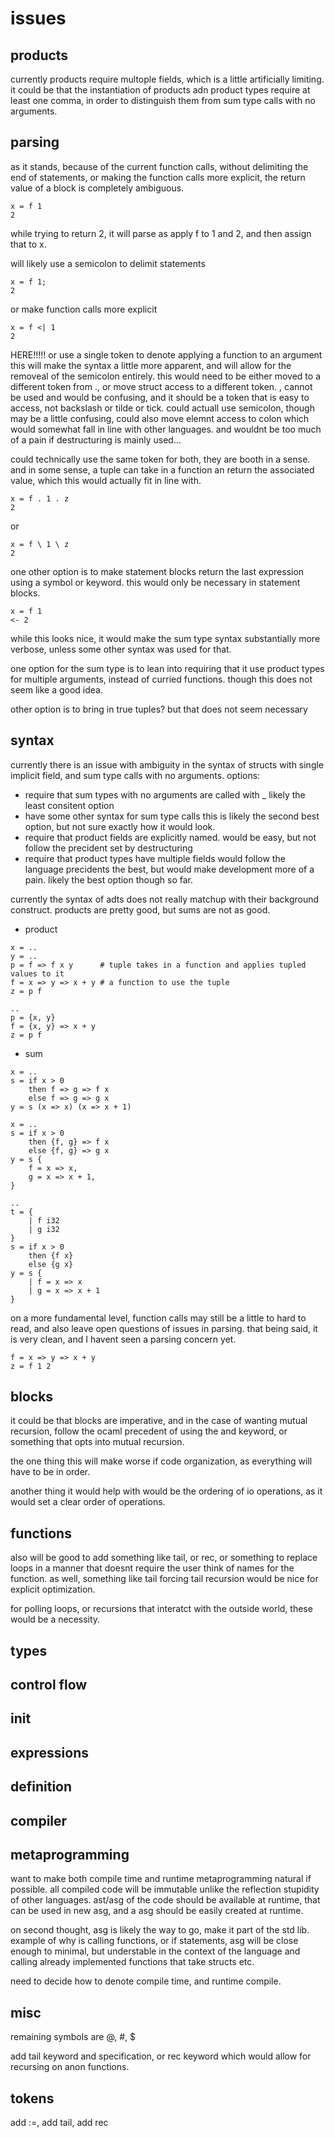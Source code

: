 # issues

## products

currently products require multople fields, which is a little artificially limiting.
it could be that the instantiation of products adn product types require at least one comma,
in order to distinguish them from sum type calls with no arguments.

## parsing

as it stands, because of the current function calls, without delimiting the end of statements,
or making the function calls more explicit, the return value of a block is completely ambiguous.

```
x = f 1
2
```

while trying to return 2, it will parse as apply f to 1 and 2, and then assign that to x.

will likely use a semicolon to delimit statements

```
x = f 1;
2
```

or make function calls more explicit

```
x = f <| 1
2
```

HERE!!!!!
or use a single token to denote applying a function to an argument
this will make the syntax a little more apparent, and will allow for the removeal of the semicolon entirely.
this would need to be either moved to a different token from ., or move struct access to a different token.
, cannot be used and would be confusing,
and it should be a token that is easy to access, not backslash or tilde or tick.
could actuall use semicolon, though may be a little confusing,
could also move elemnt access to colon which would somewhat fall in line with other languages.
and wouldnt be too much of a pain if destructuring is mainly used...

could technically use the same token for both, they are booth in a sense.
and in some sense, a tuple can take in a function an return the associated value, which this would actually fit in line with.

```
x = f . 1 . z
2
```

or

```
x = f \ 1 \ z
2
```

one other option is to make statement blocks return the last expression using a symbol or keyword.
this would only be necessary in statement blocks.

```
x = f 1
<- 2
```

while this looks nice, it would make the sum type syntax substantially more verbose,
unless some other syntax was used for that.

one option for the sum type is to lean into requiring that it use product types for multiple arguments, instead of curried functions.
though this does not seem like a good idea.

other option is to bring in true tuples? but that does not seem necessary

## syntax 



currently there is an issue with ambiguity in the syntax of structs with single implicit field,
and sum type calls with no arguments.
options:
- require that sum types with no arguments are called with _
    likely the least consitent option
- have some other syntax for sum type calls
    this is likely the second best option, but not sure exactly how it would look.
- require that product fields are explicitly named.
    would be easy, but not follow the precident set by destructuring
- require that product types have multiple fields
    would follow the language precidents the best, but would make development more of a pain.
    likely the best option though so far.

currently the syntax of adts does not really matchup with their background construct.
products are pretty good, but sums are not as good.

- product 

```
x = ..
y = ..
p = f => f x y      # tuple takes in a function and applies tupled values to it
f = x => y => x + y # a function to use the tuple
z = p f 
```

```
..
p = {x, y}
f = {x, y} => x + y
z = p f
```

- sum

```
x = ..
s = if x > 0
    then f => g => f x
    else f => g => g x
y = s (x => x) (x => x + 1)
```

```
x = ..
s = if x > 0
    then {f, g} => f x
    else {f, g} => g x
y = s {
    f = x => x, 
    g = x => x + 1,
}
```

```
..
t = {
    | f i32
    | g i32
}
s = if x > 0
    then {f x}
    else {g x}
y = s {
    | f = x => x
    | g = x => x + 1
}
```

on a more fundamental level, function calls may still be a little to hard to read,
and also leave open questions of issues in parsing. 
that being said, it is very clean, and I havent seen a parsing concern yet.

```
f = x => y => x + y
z = f 1 2
```



## blocks

it could be that blocks are imperative, and in the case of wanting mutual recursion,
follow the ocaml precedent of using the and keyword, or something that opts into mutual recursion.

the one thing this will make worse if code organization, as everything will have to be in order.

another thing it would help with would be the ordering of io operations, as it would set a clear order of operations.

## functions

also will be good to add something like tail, or rec, or something to replace loops in a manner that doesnt require the user think of names for the function.
as well, something like tail forcing tail recursion would be nice for explicit optimization.

for polling loops, or recursions that interatct with the outside world, these would be a necessity.

## types

## control flow

## init

## expressions

## definition

## compiler

## metaprogramming

want to make both compile time and runtime metaprogramming natural if possible. 
all compiled code will be immutable unlike the reflection stupidity of other languages.
ast/asg of the code should be available at runtime, that can be used in new asg,
and a asg should be easily created at runtime.

on second thought, asg is likely the way to go, make it part of the std lib.
example of why is calling functions, or if statements, asg will be close enough to minimal,
but understable in the context of the language and calling already implemented functions that take structs etc.


need to decide how to denote compile time, and runtime compile.


## misc

remaining symbols are @, #, $ 


add tail keyword and specification, or rec keyword which would allow for recursing on anon functions.

## tokens

add :=, add tail, add rec 
